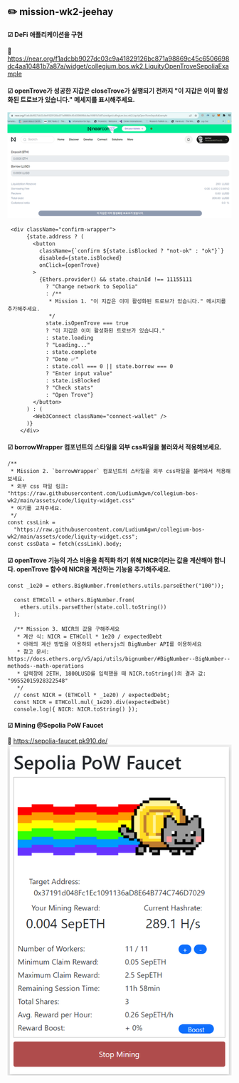 ## ✏️ mission-wk2-jeehay

#### &#9745; DeFi 애플리케이션을 구현

🔗
https://near.org/f1adcbb9027dc03c9a41829126bc871a98869c45c6506698dc4aa10481b7a87a/widget/collegium.bos.wk2.LiquityOpenTroveSepoliaExample

#### &#9745; openTrove가 성공한 지갑은 closeTrove가 실행되기 전까지 "이 지갑은 이미 활성화된 트로브가 있습니다." 메세지를 표시해주세요.

![activeTrove](assets/images/activeTrove.png)

```
 <div className="confirm-wrapper">
      {state.address ? (
        <button
          className={`confirm ${state.isBlocked ? "not-ok" : "ok"}`}
          disabled={state.isBlocked}
          onClick={openTrove}
        >
          {Ethers.provider() && state.chainId !== 11155111
            ? "Change network to Sepolia"
            : /**
             * Mission 1. "이 지갑은 이미 활성화된 트로브가 있습니다." 메시지를 추가해주세요.
             */
            state.isOpenTrove === true
            ? "이 지갑은 이미 활성화된 트로브가 있습니다."
            : state.loading
            ? "Loading..."
            : state.complete
            ? "Done ✅"
            : state.coll === 0 || state.borrow === 0
            ? "Enter input value"
            : state.isBlocked
            ? "Check stats"
            : "Open Trove"}
        </button>
      ) : (
        <Web3Connect className="connect-wallet" />
      )}
    </div>

```

#### &#9745; borrowWrapper 컴포넌트의 스타일을 외부 css파일을 불러와서 적용해보세요.

```
/**
 * Mission 2. `borrowWrapper` 컴포넌트의 스타일을 외부 css파일을 불러와서 적용해보세요.
 * 외부 css 파일 링크: "https://raw.githubusercontent.com/LudiumAgwn/collegium-bos-wk2/main/assets/code/liquity-widget.css"
 * 여기를 고쳐주세요.
 */
const cssLink =
  "https://raw.githubusercontent.com/LudiumAgwn/collegium-bos-wk2/main/assets/code/liquity-widget.css";
const cssData = fetch(cssLink).body;
```

#### &#9745; openTrove 기능의 가스 비용을 최적화 하기 위해 NICR이라는 값을 계산해야 합니다. openTrove 함수에 NICR을 계산하는 기능을 추가해주세요.

```
const _1e20 = ethers.BigNumber.from(ethers.utils.parseEther("100"));

  const ETHColl = ethers.BigNumber.from(
    ethers.utils.parseEther(state.coll.toString())
  );

  /** Mission 3. NICR의 값을 구해주세요
   * 계산 식: NICR = ETHColl * 1e20 / expectedDebt
   * 아래의 계산 방법을 이용하되 ethersjs의 BigNumber API를 이용하세요
   * 참고 문서: https://docs.ethers.org/v5/api/utils/bignumber/#BigNumber--BigNumber--methods--math-operations
   * 입력창에 2ETH, 1800LUSD를 입력했을 때 NICR.toString()의 결과 값: "99552015928322548"
   */
  // const NICR = (ETHColl * _1e20) / expectedDebt;
  const NICR = ETHColl.mul(_1e20).div(expectedDebt)
  console.log({ NICR: NICR.toString() });

```

#### &#9745; Mining @Sepolia PoW Faucet
🔗
https://sepolia-faucet.pk910.de/
![minting](assets/images/mining.png)